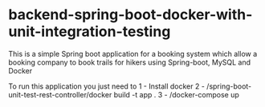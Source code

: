 # backend-spring-boot-docker-with-unit-integration-testing


This is a simple Spring boot application for a booking system which allow a booking company to book trails for hikers using Spring-boot, MySQL and Docker

To run this application you just need to 
1 - Install docker
2 - /spring-boot-unit-test-rest-controller/docker build -t app .
3 - /docker-compose up


